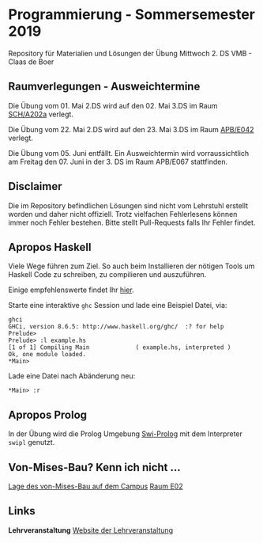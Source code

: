 # Programmierung - Sommersemester 2019
Repository für Materialien und Lösungen der Übung Mittwoch 2. DS VMB - Claas de Boer

## Raumverlegungen - Ausweichtermine
Die Übung vom 01. Mai 2.DS wird auf den 02. Mai 3.DS im Raum [SCH/A202a](https://navigator.tu-dresden.de/etplan/sch/02/raum/145702.0110) verlegt.

Die Übung vom 22. Mai 2.DS wird auf den 23. Mai 3.DS im Raum [APB/E042](https://navigator.tu-dresden.de/raum/542100.2550) verlegt.

Die Übung vom 05. Juni entfällt. Ein Ausweichtermin wird vorraussichtlich am Freitag den 07. Juni in der 3. DS im Raum APB/E067 stattfinden.

## Disclaimer
Die im Repository befindlichen Lösungen sind nicht vom Lehrstuhl erstellt worden und daher nicht offiziell.
Trotz vielfachen Fehlerlesens können immer noch Fehler bestehen.
Bitte stellt Pull-Requests falls Ihr Fehler findet.

## Apropos Haskell
Viele Wege führen zum Ziel.
So auch beim Installieren der nötigen Tools um Haskell Code zu schreiben, zu compilieren und auszuführen.

Einige empfehlenswerte findet Ihr [hier](https://www.haskell.org/downloads/).

Starte eine interaktive `ghc` Session und lade eine Beispiel Datei, via:
```shell
ghci
GHCi, version 8.6.5: http://www.haskell.org/ghc/  :? for help
Prelude>
Prelude> :l example.hs
[1 of 1] Compiling Main             ( example.hs, interpreted )
Ok, one module loaded.
*Main>
```
Lade eine Datei nach Abänderung neu:
```shell
*Main> :r
```

## Apropos Prolog
In der Übung wird die Prolog Umgebung [Swi-Prolog](http://www.swi-prolog.org/) mit dem Interpreter `swipl` genutzt.

## Von-Mises-Bau? Kenn ich nicht ...
[Lage des von-Mises-Bau auf dem Campus](https://navigator.tu-dresden.de/karten/dresden/geb/vmb/@13.723538580053361,51.02804161882867,17.z)
[Raum E02](https://navigator.tu-dresden.de/raum/147100.0020)

## Links
**Lehrveranstaltung**
[Website der Lehrveranstaltung](https://www.orchid.inf.tu-dresden.de/teaching/2019ss/prog/)


